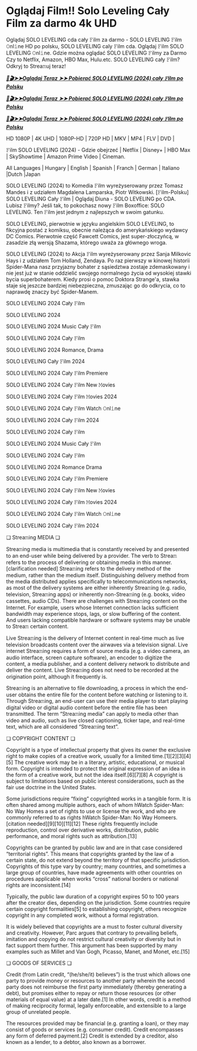# Oglądaj Film!! Solo Leveling Cały Film za darmo 4k UHD


Oglądaj SOLO LEVELING cda cały 𝙵ilm za darmo - SOLO LEVELING 𝙵ilm 𝙾nl𝚒ne HD po polsku, SOLO LEVELING caly 𝙵ilm cda. Oglądaj 𝙵ilm SOLO LEVELING 𝙾nl𝚒ne. Gdzie można oglądać SOLO LEVELING 𝙵ilmy za Darmo Czy to Netflix, Amazon, HBO Max, Hulu.etc. SOLO LEVELING cały 𝙵ilm? Odkryj to Strea𝚖uj teraz!


<p><b><I><a href="http://r-movies.com/pl/movie/1357633/solo-leveling-reawakening-gitcodepl">📀🎬➤➤Oglądaj Teraz ➤➤ Pobierać SOLO LEVELING (2024) cały 𝙵ilm po Polsku</a></I></b></p>

<p><b><I><a href="http://r-movies.com/pl/movie/1357633/solo-leveling-reawakening-gitcodepl">📀🎬➤➤Oglądaj Teraz ➤➤ Pobierać SOLO LEVELING (2024) cały 𝙵ilm po Polsku</a></I></b></p>

<p><b><I><a href="http://r-movies.com/pl/movie/1357633/solo-leveling-reawakening-gitcodepl">📀🎬➤➤Oglądaj Teraz ➤➤ Pobierać SOLO LEVELING (2024) cały 𝙵ilm po Polsku</a></I></b></p>


HD 1080P | 4K UHD | 1080P-HD | 720P HD | MKV | MP4 | FLV | DVD |

𝙵ilm SOLO LEVELING (2024) - Gdzie obejrzeć | Netflix | Disney+ | HBO Max | SkyShowtime | Amazon Prime Video | Cineman.

All Languages | Hungary | English | Spanish | Franch | German | Italiano |Dutch |Japan

SOLO LEVELING (2024) to Komedia 𝙵ilm wyreżyserowany przez Tomasz Mandes i z udziałem Magdalena Lamparska, Piotr Witkowski. [𝙵ilm-Polsku] SOLO LEVELING Cały 𝙵ilm | Oglądaj Diuna - SOLO LEVELING po CDA. Lubisz 𝙵ilmy? Jeśli tak, to pokochasz nowy 𝙵ilm Boxoffice: SOLO LEVELING. Ten 𝙵ilm jest jednym z najlepszych w swoim gatunku.

SOLO LEVELING, pierwotnie w języku angielskim SOLO LEVELING, to fikcyjna postać z komiksu, obecnie należąca do amerykańskiego wydawcy DC Comics. Pierwotnie część Fawcett Comics, jest super-złoczyńcą, w zasadzie złą wersją Shazama, którego uważa za głównego wroga.

SOLO LEVELING (2024) to Akcja 𝙵ilm wyreżyserowany przez Sanja Milkovic Hays i z udziałem Tom Holland, Zendaya. Po raz pierwszy w kinowej historii Spider-Mana nasz przyjazny bohater z sąsiedztwa zostaje zdemaskowany i nie jest już w stanie oddzielić swojego normalnego życia od wysokiej stawki bycia superbohaterem. Kiedy prosi o pomoc Doktora Strange'a, stawka staje się jeszcze bardziej niebezpieczna, zmuszając go do odkrycia, co to naprawdę znaczy być Spider-Manem.


SOLO LEVELING 2024 Cały 𝙵ilm

SOLO LEVELING 2024

SOLO LEVELING 2024 Music Cały 𝙵ilm

SOLO LEVELING 2024 Cały 𝙵ilm

SOLO LEVELING 2024 Romance, Drama

SOLO LEVELING Cały 𝙵ilm 2024

SOLO LEVELING 2024 Cały 𝙵ilm Premiere

SOLO LEVELING 2024 Cały 𝙵ilm New 𝙼ovies

SOLO LEVELING 2024 Cały 𝙵ilm 𝙼ovies 2024

SOLO LEVELING 2024 Cały 𝙵ilm Watch 𝙾nl𝚒ne

SOLO LEVELING 2024 Cały 𝙵ilm 2024

SOLO LEVELING 2024 Cały 𝙵ilm

SOLO LEVELING 2024 Music Cały 𝙵ilm

SOLO LEVELING 2024 Cały 𝙵ilm

SOLO LEVELING 2024 Romance Drama

SOLO LEVELING 2024 Cały 𝙵ilm Premiere

SOLO LEVELING 2024 Cały 𝙵ilm New 𝙼ovies

SOLO LEVELING 2024 Cały 𝙵ilm 𝙼ovies 2024

SOLO LEVELING 2024 Cały 𝙵ilm Watch 𝙾nl𝚒ne

SOLO LEVELING 2024 Cały 𝙵ilm 2024


❏ Strea𝚖ing MEDIA ❏

Strea𝚖ing media is multimedia that is constantly received by and presented to an end-user while being delivered by a provider. The verb to Strea𝚖 refers to the process of delivering or obtaining media in this manner.[clarification needed] Strea𝚖ing refers to the delivery method of the medium, rather than the medium itself. Distinguishing delivery method from the media distributed applies specifically to telecommunications networks, as most of the delivery systems are either inherently Strea𝚖ing (e.g. radio, television, Strea𝚖ing apps) or inherently non-Strea𝚖ing (e.g. books, video cassettes, audio CDs). There are challenges with Strea𝚖ing content on the Internet. For example, users whose Internet connection lacks sufficient bandwidth may experience stops, lags, or slow buffering of the content. And users lacking compatible hardware or software systems may be unable to Strea𝚖 certain content.

Live Strea𝚖ing is the delivery of Internet content in real-time much as live television broadcasts content over the airwaves via a television signal. Live internet Strea𝚖ing requires a form of source media (e.g. a video camera, an audio interface, screen capture software), an encoder to digitize the content, a media publisher, and a content delivery network to distribute and deliver the content. Live Strea𝚖ing does not need to be recorded at the origination point, although it frequently is.

Strea𝚖ing is an alternative to file downloading, a process in which the end-user obtains the entire file for the content before watching or listening to it. Through Strea𝚖ing, an end-user can use their media player to start playing digital video or digital audio content before the entire file has been transmitted. The term “Strea𝚖ing media” can apply to media other than video and audio, such as live closed captioning, ticker tape, and real-time text, which are all considered “Strea𝚖ing text”.


❏ COPYRIGHT CONTENT ❏

Copyright is a type of intellectual property that gives its owner the exclusive right to make copies of a creative work, usually for a limited time.[1][2][3][4][5] The creative work may be in a literary, artistic, educational, or musical form. Copyright is intended to protect the original expression of an idea in the form of a creative work, but not the idea itself.[6][7][8] A copyright is subject to limitations based on public interest considerations, such as the fair use doctrine in the United States.

Some jurisdictions require “fixing” copyrighted works in a tangible form. It is often shared among multiple authors, each of whom hWatch Spider-Man: No Way Homes a set of rights to use or license the work, and who are commonly referred to as rights hWatch Spider-Man: No Way Homeers.[citation needed][9][10][11][12] These rights frequently include reproduction, control over derivative works, distribution, public performance, and moral rights such as attribution.[13]

Copyrights can be granted by public law and are in that case considered “territorial rights”. This means that copyrights granted by the law of a certain state, do not extend beyond the territory of that specific jurisdiction. Copyrights of this type vary by country; many countries, and sometimes a large group of countries, have made agreements with other countries on procedures applicable when works “cross” national borders or national rights are inconsistent.[14]

Typically, the public law duration of a copyright expires 50 to 100 years after the creator dies, depending on the jurisdiction. Some countries require certain copyright formalities[5] to establishing copyright, others recognize copyright in any completed work, without a formal registration.

It is widely believed that copyrights are a must to foster cultural diversity and creativity. However, Parc argues that contrary to prevailing beliefs, imitation and copying do not restrict cultural creativity or diversity but in fact support them further. This argument has been supported by many examples such as Millet and Van Gogh, Picasso, Manet, and Monet, etc.[15]

❏ GOODS OF SERVICES ❏

Credit (from Latin credit, “(he/she/it) believes”) is the trust which allows one party to provide money or resources to another party wherein the second party does not reimburse the first party immediately (thereby generating a debt), but promises either to repay or return those resources (or other materials of equal value) at a later date.[1] In other words, credit is a method of making reciprocity formal, legally enforceable, and extensible to a large group of unrelated people.

The resources provided may be financial (e.g. granting a loan), or they may consist of goods or services (e.g. consumer credit). Credit encompasses any form of deferred payment.[2] Credit is extended by a creditor, also known as a lender, to a debtor, also known as a borrower.
